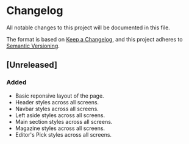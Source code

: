 # Changelog

All notable changes to this project will be documented in this file.

The format is based on [Keep a Changelog](https://keepachangelog.com/en/1.0.0/),
and this project adheres to [Semantic Versioning](https://semver.org/spec/v2.0.0.html).

## [Unreleased]

### Added

- Basic reponsive layout of the page.
- Header styles across all screens.
- Navbar styles across all screens.
- Left aside styles across all screens.
- Main section styles across all screens.
- Magazine styles across all screens.
- Editor's Pick styles across all screens.
